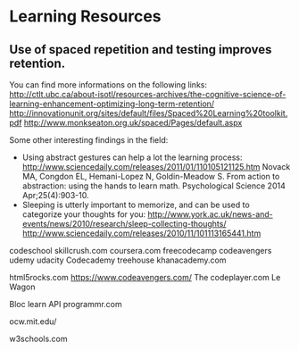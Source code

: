 Learning Resources
=================

## Use of spaced repetition and testing improves retention.

You can find more informations on the following links:
http://ctlt.ubc.ca/about-isotl/resources-archives/the-cognitive-science-of-learning-enhancement-optimizing-long-term-retention/
http://innovationunit.org/sites/default/files/Spaced%20Learning%20toolkit.pdf
http://www.monkseaton.org.uk/spaced/Pages/default.aspx

Some other interesting findings in the field:

- Using abstract gestures can help a lot the learning process:
http://www.sciencedaily.com/releases/2011/01/110105121125.htm
Novack MA, Congdon EL, Hemani-Lopez N, Goldin-Meadow S. From action to abstraction: using the hands to learn math. Psychological Science 2014 Apr;25(4):903-10.
- Sleeping is utterly important to memorize, and can be used to categorize your thoughts for you:
http://www.york.ac.uk/news-and-events/news/2010/research/sleep-collecting-thoughts/
http://www.sciencedaily.com/releases/2010/11/101113165441.htm



codeschool
skillcrush.com
coursera.com
freecodecamp
codeavengers
udemy
udacity
Codecademy
treehouse
khanacademy.com

html5rocks.com
https://www.codeavengers.com/
The codeplayer.com
Le Wagon

Bloc learn API
programmr.com


ocw.mit.edu/


w3schools.com
